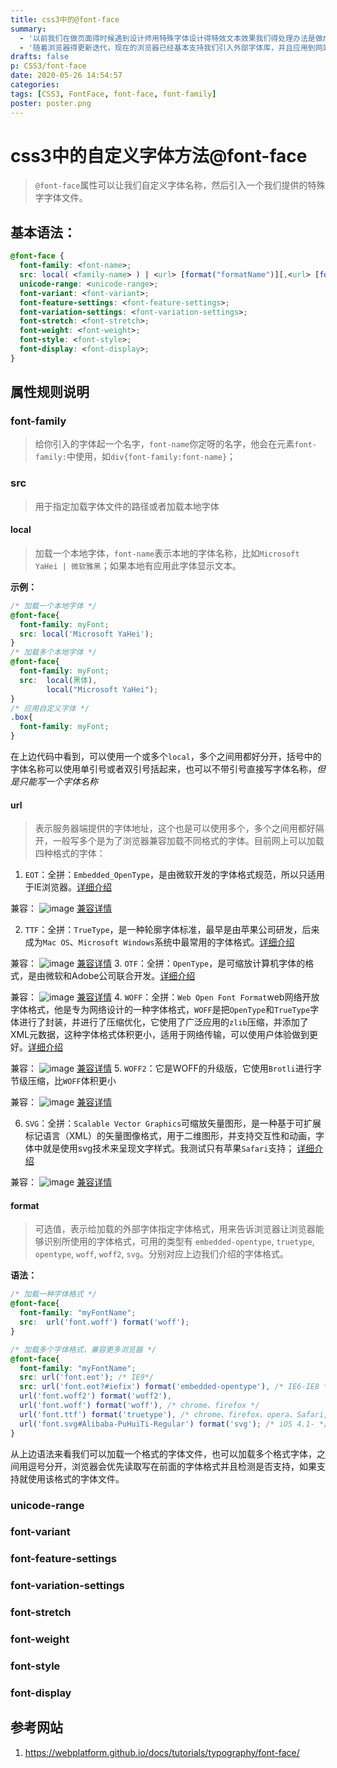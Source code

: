 ```yaml
---
title: css3中的@font-face
summary:
  - '以前我们在做页面得时候遇到设计师用特殊字体设计得特效文本效果我们得处理办法是做成固定得图片，然后应用到网站中，使用图片文字只能是固定不变的，这并不是我们期望的。'
  - '随着浏览器得更新迭代，现在的浏览器已经基本支持我们引入外部字体库，并且应用到网站，同时我们可以随时更改文本内容'
drafts: false
p: CSS3/font-face
date: 2020-05-26 14:54:57
categories:
tags: [CSS3, FontFace, font-face, font-family]
poster: poster.png
---
```


# css3中的自定义字体方法@font-face

> `@font-face`属性可以让我们自定义字体名称，然后引入一个我们提供的特殊字字体文件。

## 基本语法：
```css
@font-face {
  font-family: <font-name>;
  src: local( <family-name> ) | <url> [format("formatName")][,<url> [format("formatName")]]*;
  unicode-range: <unicode-range>;
  font-variant: <font-variant>;
  font-feature-settings: <font-feature-settings>;
  font-variation-settings: <font-variation-settings>;
  font-stretch: <font-stretch>;
  font-weight: <font-weight>;
  font-style: <font-style>;
  font-display: <font-display>;
}
```
## 属性规则说明

###  font-family
> 给你引入的字体起一个名字，`font-name`你定呀的名字，他会在元素`font-family:`中使用，如`div{font-family:font-name}`；

### src
> 用于指定加载字体文件的路径或者加载本地字体

#### local
> 加载一个本地字体，`font-name`表示本地的字体名称，比如`Microsoft YaHei | 微软雅黑`；如果本地有应用此字体显示文本。

**示例：**
```css
/* 加载一个本地字体 */
@font-face{
  font-family: myFont;
  src: local('Microsoft YaHei');
}
/* 加载多个本地字体 */
@font-face{
  font-family: myFont;
  src:  local(黑体),
        local("Microsoft YaHei");
}
/* 应用自定义字体 */
.box{
  font-family: myFont;
}
```
在上边代码中看到，可以使用一个或多个`local`，多个之间用都好分开，括号中的字体名称可以使用单引号或者双引号括起来，也可以不带引号直接写字体名称，_但是只能写一个字体名称_

#### url
> 表示服务器端提供的字体地址，这个也是可以使用多个，多个之间用都好隔开，一般写多个是为了浏览器兼容加载不同格式的字体。目前网上可以加载四种格式的字体：

1. `EOT`：全拼：`Embedded_OpenType`，是由微软开发的字体格式规范，所以只适用于IE浏览器。[详细介绍](https://en.wikipedia.org/wiki/Embedded_OpenType)

  兼容：
  ![image](EOT_caniuse.png)
  [兼容详情](https://caniuse.com/#search=EOT)

2. `TTF`：全拼：`TrueType`，是一种轮廓字体标准，最早是由苹果公司研发，后来成为`Mac OS`、`Microsoft Windows`系统中最常用的字体格式。[详细介绍](https://en.wikipedia.org/wiki/TrueType)

  兼容：
  ![image](TTF_OTF_caniuse.png)
  [兼容详情](https://caniuse.com/#search=TTF)
3. `OTF`：全拼：`OpenType`，是可缩放计算机字体的格式，是由微软和Adobe公司联合开发。[详细介绍](https://en.wikipedia.org/wiki/OpenType)

  兼容：
  ![image](TTF_OTF_caniuse.png)
  [兼容详情](https://caniuse.com/#search=OTF)
4. `WOFF`：全拼：`Web Open Font Format`web网络开放字体格式，他是专为网络设计的一种字体格式，`WOFF`是把`OpenType`和`TrueType`字体进行了封装，并进行了压缩优化，它使用了广泛应用的`zlib`压缩，并添加了XML元数据，这种字体格式体积更小，适用于网络传输，可以使用户体验做到更好。[详细介绍](https://en.wikipedia.org/wiki/Web_Open_Font_Format)

  兼容：
  ![image](WOFF_caniuse.png)
  [兼容详情](https://caniuse.com/#feat=mdn-css_at-rules_font-face_woff)
5. `WOFF2`：它是WOFF的升级版，它使用`Brotli`进行字节级压缩，比`WOFF`体积更小

  兼容：
  ![image](WOFF2_caniuse.png)
  [兼容详情](https://caniuse.com/#feat=mdn-css_at-rules_font-face_woff_2)

6. `SVG`：全拼：`Scalable Vector Graphics`可缩放矢量图形，是一种基于可扩展标记语言（XML）的矢量图像格式，用于二维图形，并支持交互性和动画，字体中就是使用svg技术来呈现文字样式。我测试只有苹果`Safari`支持； [详细介绍](https://en.wikipedia.org/wiki/Scalable_Vector_Graphics)

  兼容：
  ![image](SVG_caniuse.png)
  [兼容详情](https://caniuse.com/#feat=svg-fonts)

#### format
> 可选值，表示给加载的外部字体指定字体格式，用来告诉浏览器让浏览器能够识别所使用的字体格式，可用的类型有 `embedded-opentype`, `truetype`, `opentype`, `woff`, `woff2`, `svg`。分别对应上边我们介绍的字体格式。

**语法：**
```css
/* 加载一种字体格式 */
@font-face{
  font-family: "myFontName";
  src:  url('font.woff') format('woff');
}

/* 加载多个字体格式，兼容更多浏览器 */
@font-face{
  font-family: "myFontName";
  src: url('font.eot'); /* IE9*/
  src: url('font.eot?#iefix') format('embedded-opentype'), /* IE6-IE8 */
  url('font.woff2') format('woff2'),
  url('font.woff') format('woff'), /* chrome、firefox */
  url('font.ttf') format('truetype'), /* chrome、firefox、opera、Safari, Android, iOS 4.2+*/
  url('font.svg#Alibaba-PuHuiTi-Regular') format('svg'); /* iOS 4.1- */
}
```
从上边语法来看我们可以加载一个格式的字体文件，也可以加载多个格式字体，之间用逗号分开，浏览器会优先读取写在前面的字体格式并且检测是否支持，如果支持就使用该格式的字体文件。

### unicode-range
### font-variant
### font-feature-settings
### font-variation-settings
### font-stretch
### font-weight
### font-style
### font-display





## 参考网站

1. https://webplatform.github.io/docs/tutorials/typography/font-face/
